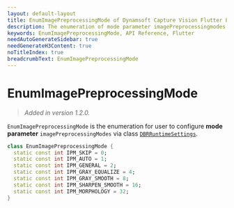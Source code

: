 ```yaml
---
layout: default-layout
title: EnumImagePreprocessingMode of Dynamsoft Capture Vision Flutter Edition
description: The enumeration of mode parameter imagePreprocessingmodes
keywords: EnumImagePreprocessingMode, API Reference, Flutter
needAutoGenerateSidebar: true
needGenerateH3Content: true
noTitleIndex: true
breadcrumbText: EnumImagePreprocessingMode
---
```


# EnumImagePreprocessingMode

> *Added in version 1.2.0.*

`EnumImagePreprocessingMode` is the enumeration for user to configure **mode parameter** `imagePreprocessingModes` via class [`DBRRuntimeSettings`](class-dbr-runtime-settings.md).

```dart
class EnumImagePreprocessingMode {
  static const int IPM_SKIP = 0;
  static const int IPM_AUTO = 1;
  static const int IPM_GENERAL = 2;
  static const int IPM_GRAY_EQUALIZE = 4;
  static const int IPM_GRAY_SMOOTH = 8;
  static const int IPM_SHARPEN_SMOOTH = 16;
  static const int IPM_MORPHOLOGY = 32;
}
```
